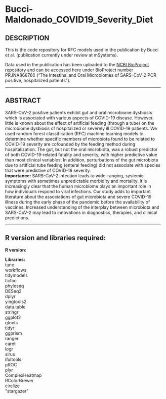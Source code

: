 # Bucci-Maldonado_COVID19_Severity_Diet

## DESCRIPTION

This is the code repository for RFC models used in the publication by Bucci et al. (publication currently under review at mSystems). 

Data used in the publication has been uploaded to the [NCBI BioProject repository](https://www.ncbi.nlm.nid.gov/bioproject) and can be accessed here under  BioProject number PRJNA868760 (“The Intestinal and Oral Microbiomes of SARS-CoV-2 PCR positive, hospitalized patients”).


---
## ABSTRACT

SARS-CoV-2 positive patients exhibit gut and oral microbiome dysbiosis which is associated with various aspects of COVID-19 disease. However, little is known about the effect of artificial feeding (through a tube) on the microbiome dysbiosis of hospitalized or severely ill COVID-19 patients. We used random forest classification (RFC) machine learning models to determine whether specific members of microbiota found to be related to COVID-19 severity are cofounded by the feeding method during hospitalization. The gut, but not the oral microbiota, was a robust predictor of both COVID-19-related fatality and severity, with higher predictive value than most clinical variables. In addition, perturbations of the gut microbiota due to artificial tube feeding (enteral feeding) did not associate with species that were predictive of COVID-19 severity.
<br>**Importance:** SARS-CoV-2 infection leads to wide-ranging, systemic symptoms with sometimes unpredictable morbidity and mortality. It is increasingly clear that the human microbiome plays an important role in how individuals respond to viral infections. Our study adds to important literature about the associations of gut microbiota and severe COVID-19 illness during the early phase of the pandemic before the availability of vaccines. Increased understanding of the interplay between microbiota and SARS-CoV-2 may lead to innovations in diagnostics, therapies, and clinical predictions.




---
## R version and libraries required:

**R version:**
<br>

**Libraries:**
<br>tune
<br>workflows
<br>tidymodels
<br>tictoc
<br>phyloseq
<br>DESeq2
<br>dplyr
<br>yingtools2
<br>data.table
<br>stringr
<br>ggplot2
<br>gtools
<br>tidyr
<br>ggprism
<br>ranger
<br>caret
<br>logr
<br>sirus
<br>ifultools
<br>pROC
<br>plyr
<br>ComplexHeatmap
<br>RColorBrewer
<br>circlize
<br>"stargazer"


